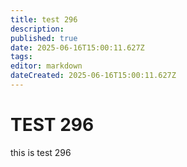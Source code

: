 ```yaml
---
title: test 296
description: 
published: true
date: 2025-06-16T15:00:11.627Z
tags: 
editor: markdown
dateCreated: 2025-06-16T15:00:11.627Z
---
```


# TEST 296
this is test 296
